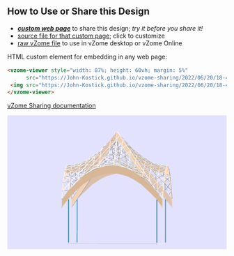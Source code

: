 
## How to Use or Share this Design

 - [***custom web page***][post] to share this design; *try it before you share it!*
 - [source file for that custom page][source]; click to customize
 - [raw vZome file][raw] to use in vZome desktop or vZome Online
 
 HTML custom element for embedding in any web page:
 ```html
<vzome-viewer style="width: 87%; height: 60vh; margin: 5%"
       src="https://John-Kostick.github.io/vzome-sharing/2022/06/20/18-45-49-Hypar-cupola-2/Hypar-cupola-2.vZome" >
  <img src="https://John-Kostick.github.io/vzome-sharing/2022/06/20/18-45-49-Hypar-cupola-2/Hypar-cupola-2.png" />
</vzome-viewer>
 ```

[vZome Sharing documentation](https://vzome.github.io/vzome/sharing.html#how-it-works)

![Image](<Hypar-cupola-2.png>)


[post]: <https://John-Kostick.github.io/vzome-sharing/2022/06/20/Hypar-cupola-2-18-45-49.html>
[source]: <https://github.com/John-Kostick/vzome-sharing/edit/main/_posts/2022-06-20-Hypar-cupola-2-18-45-49.md>
[raw]: <https://raw.githubusercontent.com/John-Kostick/vzome-sharing/main/2022/06/20/18-45-49-Hypar-cupola-2/Hypar-cupola-2.vZome>